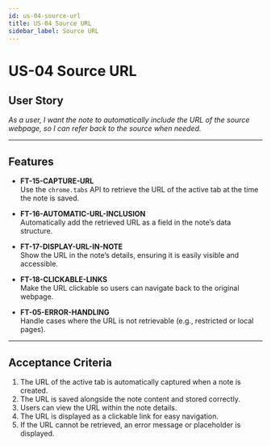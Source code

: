 ```yaml
---
id: us-04-source-url
title: US-04 Source URL
sidebar_label: Source URL
---
```


# US-04 Source URL

## User Story
*As a user, I want the note to automatically include the URL of the source webpage, so I can refer back to the source when needed.*

---

## Features

- **FT-15-CAPTURE-URL**  
  Use the `chrome.tabs` API to retrieve the URL of the active tab at the time the note is saved.

- **FT-16-AUTOMATIC-URL-INCLUSION**  
  Automatically add the retrieved URL as a field in the note’s data structure.

- **FT-17-DISPLAY-URL-IN-NOTE**  
  Show the URL in the note’s details, ensuring it is easily visible and accessible.

- **FT-18-CLICKABLE-LINKS**  
  Make the URL clickable so users can navigate back to the original webpage.

- **FT-05-ERROR-HANDLING**  
  Handle cases where the URL is not retrievable (e.g., restricted or local pages).

---

## Acceptance Criteria

1. The URL of the active tab is automatically captured when a note is created.
2. The URL is saved alongside the note content and stored correctly.
3. Users can view the URL within the note details.
4. The URL is displayed as a clickable link for easy navigation.
5. If the URL cannot be retrieved, an error message or placeholder is displayed.
